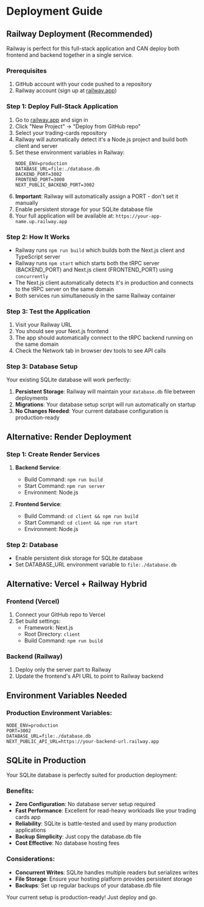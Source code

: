 # Deployment Guide

## Railway Deployment (Recommended)

Railway is perfect for this full-stack application and CAN deploy both frontend and backend together in a single service.

### Prerequisites
1. GitHub account with your code pushed to a repository
2. Railway account (sign up at [railway.app](https://railway.app))

### Step 1: Deploy Full-Stack Application
1. Go to [railway.app](https://railway.app) and sign in
2. Click "New Project" → "Deploy from GitHub repo"
3. Select your trading-cards repository
4. Railway will automatically detect it's a Node.js project and build both client and server
5. Set these environment variables in Railway:
   ```
   NODE_ENV=production
   DATABASE_URL=file:./database.db
   BACKEND_PORT=3002
   FRONTEND_PORT=3000
   NEXT_PUBLIC_BACKEND_PORT=3002
   ```
6. **Important**: Railway will automatically assign a PORT - don't set it manually
7. Enable persistent storage for your SQLite database file
8. Your full application will be available at: `https://your-app-name.up.railway.app`

### Step 2: How It Works
- Railway runs `npm run build` which builds both the Next.js client and TypeScript server
- Railway runs `npm start` which starts both the tRPC server (BACKEND_PORT) and Next.js client (FRONTEND_PORT) using `concurrently`
- The Next.js client automatically detects it's in production and connects to the tRPC server on the same domain
- Both services run simultaneously in the same Railway container

### Step 3: Test the Application
1. Visit your Railway URL
2. You should see your Next.js frontend
3. The app should automatically connect to the tRPC backend running on the same domain
4. Check the Network tab in browser dev tools to see API calls

### Step 3: Database Setup
Your existing SQLite database will work perfectly:

1. **Persistent Storage**: Railway will maintain your `database.db` file between deployments
2. **Migrations**: Your database setup script will run automatically on startup
3. **No Changes Needed**: Your current database configuration is production-ready

## Alternative: Render Deployment

### Step 1: Create Render Services
1. **Backend Service**:
   - Build Command: `npm run build`
   - Start Command: `npm run server`
   - Environment: Node.js

2. **Frontend Service**:
   - Build Command: `cd client && npm run build`
   - Start Command: `cd client && npm run start`
   - Environment: Node.js

### Step 2: Database
- Enable persistent disk storage for SQLite database
- Set DATABASE_URL environment variable to `file:./database.db`

## Alternative: Vercel + Railway Hybrid

### Frontend (Vercel)
1. Connect your GitHub repo to Vercel
2. Set build settings:
   - Framework: Next.js
   - Root Directory: `client`
   - Build Command: `npm run build`

### Backend (Railway)
1. Deploy only the server part to Railway
2. Update the frontend's API URL to point to Railway backend

## Environment Variables Needed

### Production Environment Variables:
```
NODE_ENV=production
PORT=3002
DATABASE_URL=file:./database.db
NEXT_PUBLIC_API_URL=https://your-backend-url.railway.app
```

## SQLite in Production

Your SQLite database is perfectly suited for production deployment:

### Benefits:
- **Zero Configuration**: No database server setup required
- **Fast Performance**: Excellent for read-heavy workloads like your trading cards app
- **Reliability**: SQLite is battle-tested and used by many production applications
- **Backup Simplicity**: Just copy the database.db file
- **Cost Effective**: No database hosting fees

### Considerations:
- **Concurrent Writes**: SQLite handles multiple readers but serializes writes
- **File Storage**: Ensure your hosting platform provides persistent storage
- **Backups**: Set up regular backups of your database.db file

Your current setup is production-ready! Just deploy and go.
